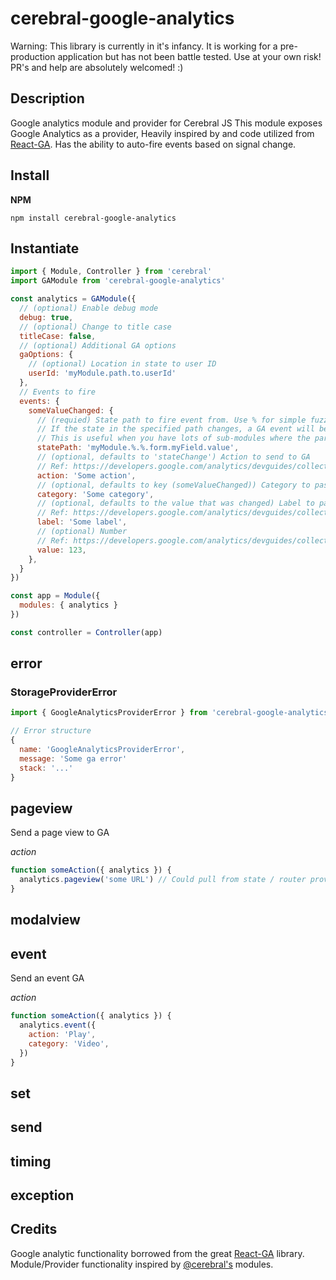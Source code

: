 # cerebral-google-analytics

Warning: This library is currently in it's infancy. It is working for a pre-production application but has not been battle tested. Use at your own risk!
PR's and help are absolutely welcomed! :)

## Description
Google analytics module and provider for Cerebral JS
This module exposes Google Analytics as a provider,
Heavily inspired by and code utilized from [React-GA](https://github.com/react-ga/react-ga).
Has the ability to auto-fire events based on signal change.

## Install
**NPM**

`npm install cerebral-google-analytics`

## Instantiate

```js
import { Module, Controller } from 'cerebral'
import GAModule from 'cerebral-google-analytics'

const analytics = GAModule({
  // (optional) Enable debug mode
  debug: true,
  // (optional) Change to title case
  titleCase: false,
  // (optional) Additional GA options
  gaOptions: {
    // (optional) Location in state to user ID
    userId: 'myModule.path.to.userId'
  },
  // Events to fire
  events: {
    someValueChanged: {
      // (requied) State path to fire event from. Use % for simple fuzzy matching.
      // If the state in the specified path changes, a GA event will be sent.
      // This is useful when you have lots of sub-modules where the parent handles signals.
      statePath: 'myModule.%.%.form.myField.value',
      // (optional, defaults to 'stateChange') Action to send to GA
      // Ref: https://developers.google.com/analytics/devguides/collection/analyticsjs/field-reference#eventAction
      action: 'Some action',
      // (optional, defaults to key (someValueChanged)) Category to pass to GA
      category: 'Some category',
      // (optional, defaults to the value that was changed) Label to pass to GA
      // Ref: https://developers.google.com/analytics/devguides/collection/analyticsjs/field-reference#eventLabel
      label: 'Some label',
      // (optional) Number
      // Ref: https://developers.google.com/analytics/devguides/collection/analyticsjs/field-reference#eventValue
      value: 123,
    },
  }
})

const app = Module({
  modules: { analytics }
})

const controller = Controller(app)
```

## error

### StorageProviderError

```js
import { GoogleAnalyticsProviderError } from 'cerebral-google-analytics'

// Error structure
{
  name: 'GoogleAnalyticsProviderError',
  message: 'Some ga error'
  stack: '...'  
}
```

## pageview
Send a page view to GA

*action*
```javascript
function someAction({ analytics }) {
  analytics.pageview('some URL') // Could pull from state / router provider
}
```
## modalview

## event
Send an event GA

*action*
```javascript
function someAction({ analytics }) {
  analytics.event({
    action: 'Play',
    category: 'Video',
  })
}
```

## set

## send

## timing

## exception

## Credits
Google analytic functionality borrowed from the great [React-GA](https://github.com/react-ga/react-ga) library.
Module/Provider functionality inspired by [@cerebral's](https://github.com/cerebral/cerebral/tree/next/packages/node_modules/%40cerebral) modules.